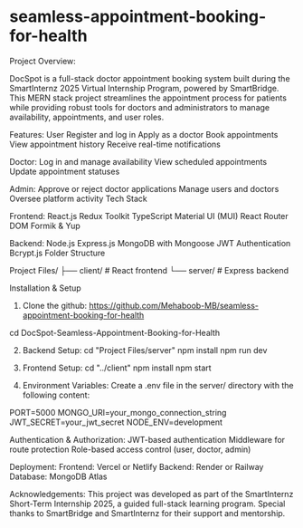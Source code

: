 # seamless-appointment-booking-for-health

Project Overview:

DocSpot is a full-stack doctor appointment booking system built during the SmartInternz 2025 Virtual Internship Program, powered by SmartBridge.
This MERN stack project streamlines the appointment process for patients while providing robust tools for doctors and administrators to manage availability, appointments, and user roles.

Features:
User
Register and log in
Apply as a doctor
Book appointments
View appointment history
Receive real-time notifications

Doctor:
Log in and manage availability
View scheduled appointments
Update appointment statuses

Admin:
Approve or reject doctor applications
Manage users and doctors
Oversee platform activity
Tech Stack

Frontend:
React.js
Redux Toolkit
TypeScript
Material UI (MUI)
React Router DOM
Formik & Yup

Backend:
Node.js
Express.js
MongoDB with Mongoose
JWT Authentication
Bcrypt.js
Folder Structure

Project Files/
├── client/     # React frontend
└── server/     # Express backend

Installation & Setup
1. Clone the github:
https://github.com/Mehaboob-MB/seamless-appointment-booking-for-health

cd DocSpot-Seamless-Appointment-Booking-for-Health

2. Backend Setup:
cd "Project Files/server"
npm install
npm run dev

3. Frontend Setup:
cd "../client"
npm install
npm start

4. Environment Variables:
Create a .env file in the server/ directory with the following content:

PORT=5000
MONGO_URI=your_mongo_connection_string
JWT_SECRET=your_jwt_secret
NODE_ENV=development

Authentication & Authorization:
JWT-based authentication
Middleware for route protection
Role-based access control (user, doctor, admin)

Deployment:
Frontend: Vercel or Netlify
Backend: Render or Railway
Database: MongoDB Atlas

Acknowledgements:
This project was developed as part of the SmartInternz Short-Term Internship 2025, a guided full-stack learning program. Special thanks to SmartBridge and SmartInternz for their support and mentorship.